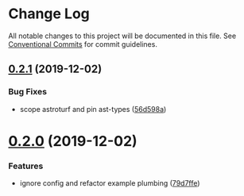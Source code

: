 # Change Log

All notable changes to this project will be documented in this file.
See [Conventional Commits](https://conventionalcommits.org) for commit guidelines.

## [0.2.1](https://github.com/4Catalyzer/theme/compare/docpocalypse-core@0.2.0...docpocalypse-core@0.2.1) (2019-12-02)

### Bug Fixes

- scope astroturf and pin ast-types ([56d598a](https://github.com/4Catalyzer/theme/commit/56d598a26e32d7e8a6fb418c99f0e137bb4b2597))

# [0.2.0](https://github.com/4Catalyzer/theme/compare/docpocalypse-core@0.1.0...docpocalypse-core@0.2.0) (2019-12-02)

### Features

- ignore config and refactor example plumbing ([79d7ffe](https://github.com/4Catalyzer/theme/commit/79d7ffe18032d814b239dce8161492178839d3d6))
